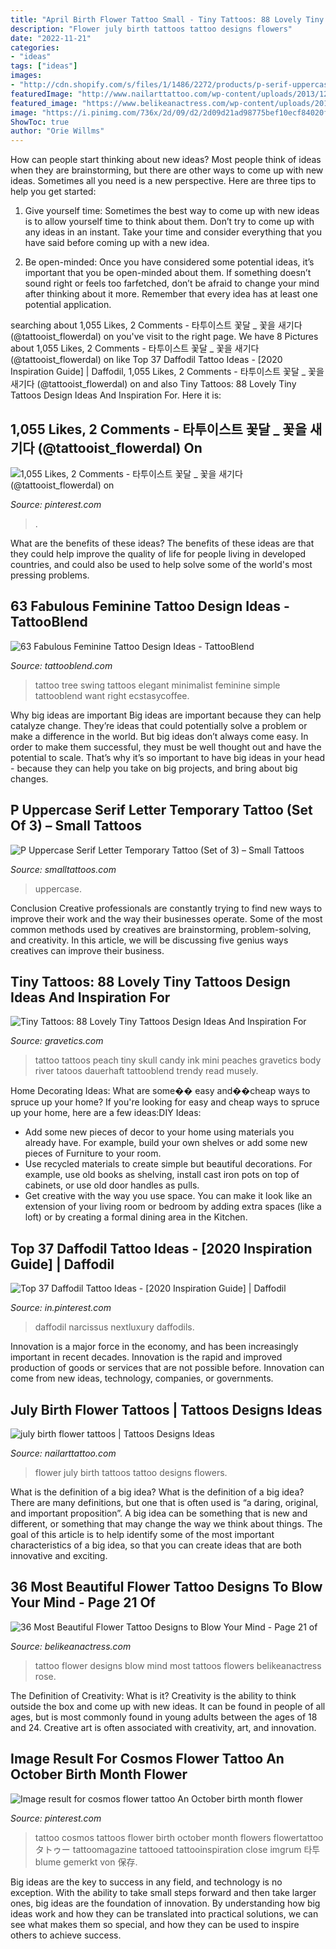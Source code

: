 ```yaml
---
title: "April Birth Flower Tattoo Small - Tiny Tattoos: 88 Lovely Tiny Tattoos Design Ideas And Inspiration For"
description: "Flower july birth tattoos tattoo designs flowers"
date: "2022-11-21"
categories:
- "ideas"
tags: ["ideas"]
images:
- "http://cdn.shopify.com/s/files/1/1486/2272/products/p-serif-uppercase-st-temporary-tattoo_grande.jpg?v=1587404029"
featuredImage: "http://www.nailarttattoo.com/wp-content/uploads/2013/12/july-birth-flower-tattoos.jpg"
featured_image: "https://www.belikeanactress.com/wp-content/uploads/2019/04/picsola_50268249_297704227604784_8630076860404714223_n.jpg"
image: "https://i.pinimg.com/736x/2d/09/d2/2d09d21ad98775bef10ecf84020f9aba.jpg"
ShowToc: true
author: "Orie Willms"
---
```



How can people start thinking about new ideas?
Most people think of ideas when they are brainstorming, but there are other ways to come up with new ideas. Sometimes all you need is a new perspective. Here are three tips to help you get started: 
1. Give yourself time: Sometimes the best way to come up with new ideas is to allow yourself time to think about them. Don’t try to come up with any ideas in an instant. Take your time and consider everything that you have said before coming up with a new idea. 

2. Be open-minded: Once you have considered some potential ideas, it’s important that you be open-minded about them. If something doesn’t sound right or feels too farfetched, don’t be afraid to change your mind after thinking about it more. Remember that every idea has at least one potential application.

	

		
searching about 1,055 Likes, 2 Comments - 타투이스트 꽃달 _ 꽃을 새기다 (@tattooist_flowerdal) on you've visit to the right page. We have 8 Pictures about 1,055 Likes, 2 Comments - 타투이스트 꽃달 _ 꽃을 새기다 (@tattooist_flowerdal) on like Top 37 Daffodil Tattoo Ideas - [2020 Inspiration Guide] | Daffodil, 1,055 Likes, 2 Comments - 타투이스트 꽃달 _ 꽃을 새기다 (@tattooist_flowerdal) on and also Tiny Tattoos: 88 Lovely Tiny Tattoos Design Ideas And Inspiration For. Here it is:
		
    
## 1,055 Likes, 2 Comments - 타투이스트 꽃달 _ 꽃을 새기다 (@tattooist_flowerdal) On

<img loading=lazy src="https://i.pinimg.com/736x/16/81/3d/16813d1445ca3ce1b6d940460bffd82f.jpg" onerror="this.onerror=null;this.src='https://tse4.mm.bing.net/th?id=OIP.wDiEdA7XsPXbn98lA2d6lQHaHa&amp;pid=15.1';" alt="1,055 Likes, 2 Comments - 타투이스트 꽃달 _ 꽃을 새기다 (@tattooist_flowerdal) on">

_Source: pinterest.com_

>. 

	

What are the benefits of these ideas?
The benefits of these ideas are that they could help improve the quality of life for people living in developed countries, and could also be used to help solve some of the world's most pressing problems.

    
## 63 Fabulous Feminine Tattoo Design Ideas - TattooBlend

<img loading=lazy src="https://tattooblend.com/wp-content/uploads/2016/08/elegant-tree-swing-tattoo.jpg" onerror="this.onerror=null;this.src='https://tse2.mm.bing.net/th?id=OIP.CIJcxvOsnJs8IfrvWenjaQEsEq&amp;pid=15.1';" alt="63 Fabulous Feminine Tattoo Design Ideas - TattooBlend">

_Source: tattooblend.com_

>tattoo tree swing tattoos elegant minimalist feminine simple tattooblend want right ecstasycoffee. 

	

Why big ideas are important
Big ideas are important because they can help catalyze change. They’re ideas that could potentially solve a problem or make a difference in the world. But big ideas don’t always come easy. In order to make them successful, they must be well thought out and have the potential to scale.
That’s why it’s so important to have big ideas in your head - because they can help you take on big projects, and bring about big changes.

    
## P Uppercase Serif Letter Temporary Tattoo (Set Of 3) – Small Tattoos

<img loading=lazy src="http://cdn.shopify.com/s/files/1/1486/2272/products/p-serif-uppercase-st-temporary-tattoo_grande.jpg?v=1587404029" onerror="this.onerror=null;this.src='https://tse1.mm.bing.net/th?id=OIP.Kyjy10ayOIb0qcvHeWhPlwHaHa&amp;pid=15.1';" alt="P Uppercase Serif Letter Temporary Tattoo (Set of 3) – Small Tattoos">

_Source: smalltattoos.com_

>uppercase. 

	

Conclusion
Creative professionals are constantly trying to find new ways to improve their work and the way their businesses operate. Some of the most common methods used by creatives are brainstorming, problem-solving, and creativity. In this article, we will be discussing five genius ways creatives can improve their business.

    
## Tiny Tattoos: 88 Lovely Tiny Tattoos Design Ideas And Inspiration For

<img loading=lazy src="http://www.gravetics.com/wp-content/uploads/2016/11/peach.jpg" onerror="this.onerror=null;this.src='https://tse1.mm.bing.net/th?id=OIP.UlAbq5UHtKZaWwv9dpuYBwHaHW&amp;pid=15.1';" alt="Tiny Tattoos: 88 Lovely Tiny Tattoos Design Ideas And Inspiration For">

_Source: gravetics.com_

>tattoo tattoos peach tiny skull candy ink mini peaches gravetics body river tatoos dauerhaft tattooblend trendy read musely. 

	

Home Decorating Ideas: What are some�� easy and��cheap ways to spruce up your home?
If you're looking for easy and cheap ways to spruce up your home, here are a few ideas:DIY Ideas: 
- Add some new pieces of decor to your home using materials you already have. For example, build your own shelves or add some new pieces of Furniture to your room. 
- Use recycled materials to create simple but beautiful decorations. For example, use old books as shelving, install cast iron pots on top of cabinets, or use old door handles as pulls. 
- Get creative with the way you use space. You can make it look like an extension of your living room or bedroom by adding extra spaces (like a loft) or by creating a formal dining area in the Kitchen.

    
## Top 37 Daffodil Tattoo Ideas - [2020 Inspiration Guide] | Daffodil

<img loading=lazy src="https://i.pinimg.com/736x/68/e9/80/68e980371f9ebb1db1ab8ec6e584ed76.jpg" onerror="this.onerror=null;this.src='https://tse4.mm.bing.net/th?id=OIP.D2Gg0j18eQJ10urzC1rPoAHaHa&amp;pid=15.1';" alt="Top 37 Daffodil Tattoo Ideas - [2020 Inspiration Guide] | Daffodil">

_Source: in.pinterest.com_

>daffodil narcissus nextluxury daffodils. 

	

Innovation is a major force in the economy, and has been increasingly important in recent decades. Innovation is the rapid and improved production of goods or services that are not possible before. Innovation can come from new ideas, technology, companies, or governments.

    
## July Birth Flower Tattoos | Tattoos Designs Ideas

<img loading=lazy src="http://www.nailarttattoo.com/wp-content/uploads/2013/12/july-birth-flower-tattoos.jpg" onerror="this.onerror=null;this.src='https://tse3.mm.bing.net/th?id=OIP.46UbSL-c2Pbd6uPRf1ml7AHaFj&amp;pid=15.1';" alt="july birth flower tattoos | Tattoos Designs Ideas">

_Source: nailarttattoo.com_

>flower july birth tattoos tattoo designs flowers. 

	

What is the definition of a big idea?
What is the definition of a big idea? There are many definitions, but one that is often used is “a daring, original, and important proposition”. A big idea can be something that is new and different, or something that may change the way we think about things. The goal of this article is to help identify some of the most important characteristics of a big idea, so that you can create ideas that are both innovative and exciting.

    
## 36 Most Beautiful Flower Tattoo Designs To Blow Your Mind - Page 21 Of

<img loading=lazy src="https://www.belikeanactress.com/wp-content/uploads/2019/04/picsola_50268249_297704227604784_8630076860404714223_n.jpg" onerror="this.onerror=null;this.src='https://tse4.mm.bing.net/th?id=OIP.lKGl41rmsHVQshpUkZtI3gHaLJ&amp;pid=15.1';" alt="36 Most Beautiful Flower Tattoo Designs to Blow Your Mind - Page 21 of">

_Source: belikeanactress.com_

>tattoo flower designs blow mind most tattoos flowers belikeanactress rose. 

	

The Definition of Creativity: What is it?
Creativity is the ability to think outside the box and come up with new ideas. It can be found in people of all ages, but is most commonly found in young adults between the ages of 18 and 24. Creative art is often associated with creativity, art, and innovation.

    
## Image Result For Cosmos Flower Tattoo An October Birth Month Flower

<img loading=lazy src="https://i.pinimg.com/736x/2d/09/d2/2d09d21ad98775bef10ecf84020f9aba.jpg" onerror="this.onerror=null;this.src='https://tse3.mm.bing.net/th?id=OIP.2vPcuaFKF5GYLRD-voYnaAD6D6&amp;pid=15.1';" alt="Image result for cosmos flower tattoo An October birth month flower">

_Source: pinterest.com_

>tattoo cosmos tattoos flower birth october month flowers flowertattoo タトゥー tattoomagazine tattooed tattooinspiration close imgrum 타투 blume gemerkt von 保存. 

	

Big ideas are the key to success in any field, and technology is no exception. With the ability to take small steps forward and then take larger ones, big ideas are the foundation of innovation. By understanding how big ideas work and how they can be translated into practical solutions, we can see what makes them so special, and how they can be used to inspire others to achieve success.


